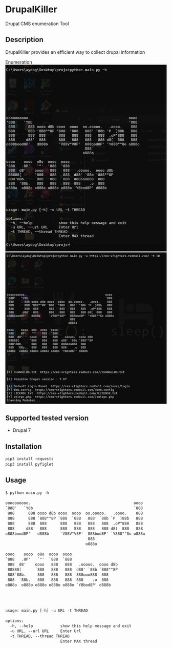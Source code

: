 # DrupalKiller
Drupal CMS enumeration Tool

## Description

DrupalKiller provides an efficient way to collect drupal information

Enumeration
![alt text](https://github.com/MorphyKutay/DrupalKiller/blob/main/ss1.png)
![alt text](https://github.com/MorphyKutay/DrupalKiller/blob/main/ss2.png)

## Supported tested version

* Drupal 7

## Installation

```bash
pip3 install requests
pip3 install pyfiglet
```

## Usage

```
$ python main.py -h

oooooooooo.                                             oooo
`888'   `Y8b                                            `888
 888      888 oooo d8b oooo  oooo  oo.ooooo.   .oooo.    888
 888      888 `888""8P `888  `888   888' `88b `P  )88b   888
 888      888  888      888   888   888   888  .oP"888   888
 888     d88'  888      888   888   888   888 d8(  888   888
o888bood8P'   d888b     `V88V"V8P'  888bod8P' `Y888""8o o888o
                                    888
                                   o888o

oooo    oooo  o8o  oooo  oooo
`888   .8P'   `"'  `888  `888
 888  d8'    oooo   888   888   .ooooo.  oooo d8b
 88888[      `888   888   888  d88' `88b `888""8P
 888`88b.     888   888   888  888ooo888  888
 888  `88b.   888   888   888  888    .o  888
o888o  o888o o888o o888o o888o `Y8bod8P' d888b




usage: main.py [-h] -u URL -t THREAD

options:
  -h, --help            show this help message and exit
  -u URL, --url URL     Enter Url
  -t THREAD, --thread THREAD
                        Enter MAX thread

```

